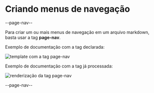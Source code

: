 # Criando menus de navegação

--page-nav--

Para criar um ou mais menus de navegação em um arquivo markdown, basta usar a tag **page-nav**.

Exemplo de documentação com a tag declarada:

![template com a tag page-nav](../imgs/page-nav-template.png)

Exemplo de documentação com a tag já processada:

![renderização da tag page-nav](../imgs/page-nav.png)

--page-nav--
